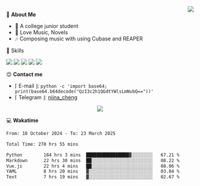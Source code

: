 <a href="#">
    <img align="right" src="https://github-readme-stats-tau-lilac-25.vercel.app/api?username=irorange27&count_private=true&show_icons=true&theme=transparent" />
</a>

💭 **About Me**

- 🏫 A college junior student
- 🍕 Love Music, Novels
- 🎶 Composing music with using Cubase and REAPER


🚀 Skills

![](https://img.shields.io/badge/-python-3e74a2?style=for-the-badge&logo=Python&logoColor=fff
)
![](https://img.shields.io/badge/-javascript-f0db4f?style=for-the-badge&logo=JavaScript&logoColor=fff
)
![](https://img.shields.io/badge/-vue3-41b883?style=for-the-badge&logo=Vue.js&logoColor=fff
)
![](https://img.shields.io/badge/-docker-2496ed?style=for-the-badge&logo=Docker&logoColor=fff
)
![](https://img.shields.io/badge/-linux-000000?style=for-the-badge&logo=Linux&logoColor=fff&color=000
)

😊 **Contact me**

- ⌈ E-mail ⌋: `python -c 'import base64; print(base64.b64decode("QzI3c2h1QGdtYWlsLmNvbQ=="))'`
- ⌈ Telegram ⌋: [niina_cheng](https://t.me/niina_cheng)

</p>
    <p align="center">
    <img src="https://profile-counter.glitch.me/{irorange27}/count.svg" />
</p>

💻 **Wakatime**

<!--START_SECTION:waka-->

```txt
From: 10 October 2024 - To: 23 March 2025

Total Time: 270 hrs 55 mins

Python        184 hrs 3 mins  ████████████████▓░░░░░░░░   67.21 %
Markdown      22 hrs 30 mins  ██░░░░░░░░░░░░░░░░░░░░░░░   08.22 %
Vue.js        22 hrs 4 mins   ██░░░░░░░░░░░░░░░░░░░░░░░   08.06 %
YAML          8 hrs 20 mins   ▓░░░░░░░░░░░░░░░░░░░░░░░░   03.04 %
Text          7 hrs 19 mins   ▓░░░░░░░░░░░░░░░░░░░░░░░░   02.67 %
```

<!--END_SECTION:waka-->

